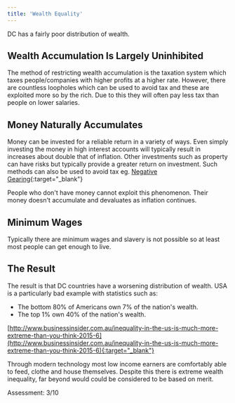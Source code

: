 ```yaml
---
title: 'Wealth Equality'
---
```


DC has a fairly poor distribution of wealth.

## Wealth Accumulation Is Largely Uninhibited

The method of restricting wealth accumulation is the taxation system which taxes people/companies with higher profits at a higher rate. However, there are countless loopholes which can be used to avoid tax and these are exploited more so by the rich. Due to this they will often pay less tax than people on lower salaries.

## Money Naturally Accumulates

Money can be invested for a reliable return in a variety of ways. Even simply investing the money in high interest accounts will typically result in increases about double that of inflation. Other investments such as property can have risks but typically provide a greater return on investment. Such methods can also be used to avoid tax eg. [Negative Gearing](https://en.wikipedia.org/wiki/Negative_gearing){:target="_blank"}

People who don't have money cannot exploit this phenomenon. Their money doesn't accumulate and devaluates as inflation continues.

## Minimum Wages

Typically there are minimum wages and slavery is not possible so at least most people can get enough to live.

## The Result

The result is that DC countries have a worsening distribution of wealth. USA is a particularly bad example with statistics such as:

* The bottom 80% of Americans own 7% of the nation's wealth.
* The top 1% own 40% of the nation's wealth.

[http://www.businessinsider.com.au/inequality-in-the-us-is-much-more-extreme-than-you-think-2015-6](http://www.businessinsider.com.au/inequality-in-the-us-is-much-more-extreme-than-you-think-2015-6){:target="_blank"}

Through modern technology most low income earners are comfortably able to feed, clothe and house themselves. Despite this there is extreme wealth inequality, far beyond would could be considered to be based on merit.

Assessment: 3/10
